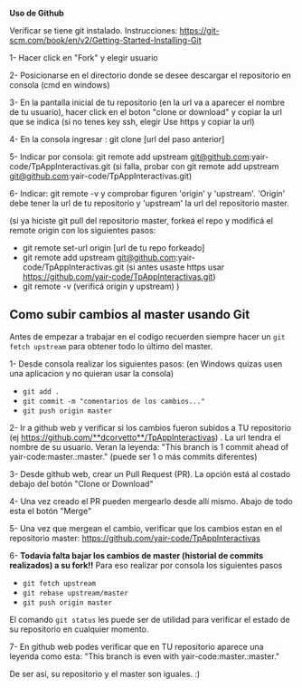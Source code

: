 **Uso de Github**

Verificar se tiene git instalado. Instrucciones: https://git-scm.com/book/en/v2/Getting-Started-Installing-Git

1- Hacer click en "Fork" y elegir usuario

2- Posicionarse en el directorio donde se desee descargar el repositorio en consola (cmd en windows)

3- En la pantalla inicial de tu repositorio (en la url va a aparecer el nombre de tu usuario), hacer click en  el boton "clone or download" y copiar la url que se indica (si no tenes key ssh, elegir Use https y copiar la url)

4- En la consola ingresar : git clone [url del paso anterior]

5- Indicar por consola: git remote add upstream git@github.com:yair-code/TpAppInteractivas.git
(si falla, probar con git remote add upstream git@github.com:yair-code/TpAppInteractivas.git)

6- Indicar: git remote -v   y comprobar figuren 'origin' y 'upstream'. 'Origin' debe tener la url de tu repositorio y 'upstream' la url del repositorio master.

(si ya hiciste git pull del repositorio master, forkeá el repo y modificá el remote origin con los siguientes pasos:
- git remote set-url origin  [url de tu repo forkeado]
- git remote add upstream git@github.com:yair-code/TpAppInteractivas.git (si antes usaste https usar https://github.com/yair-code/TpAppInteractivas.git)
- git remote -v (verificá origin y upstream)
)


Como subir cambios al master usando Git
-----------------------------------------

Antes de empezar a trabajar en el codigo recuerden siempre hacer un ```git fetch upstream``` para obtener todo lo último del master.

1- Desde consola realizar los siguientes pasos:  (en Windows quizas usen una aplicacion y no quieran usar la consola)

- ```git add .```
- ```git commit -m "comentarios de los cambios..."```
- ```git push origin master ```

2- Ir a github web y verificar si los cambios fueron subidos a TU repositorio (ej https://github.com/**dcorvetto**/TpAppInteractivas) . La url tendra el nombre de su usuario. Veran la leyenda:
"This branch is 1 commit ahead of yair-code:master.:master." (puede ser 1 o más commits diferentes)

3- Desde github web, crear un Pull Request (PR). La opción está al costado debajo del botón "Clone or Download"

4- Una vez creado el PR pueden mergearlo desde allí mismo. Abajo de todo esta el botón "Merge"

5- Una vez que mergean el cambio, verificar que los cambios estan en el repositorio master: https://github.com/yair-code/TpAppInteractivas

6- **Todavía falta bajar los cambios de master (historial de commits realizados) a su fork!!** Para eso realizar por consola los siguientes pasos

- ```git fetch upstream```
- ```git rebase upstream/master```
- ```git push origin master```

El comando ```git status``` les puede ser de utilidad para verificar el estado de su repositorio en cualquier momento.

7- En github web podes verificar que en TU repositorio aparece una leyenda como esta:
"This branch is even with yair-code:master.:master."

De ser así, su repositorio y el master son iguales. :)
